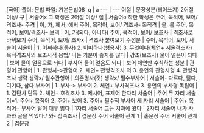 [국어]
폴더: 문법
파일: 기본문법08
​
 q  | a
--- | ---
어절					| 문장성분(띄어쓰기)
2어절 이상/ 구					| 서술어x 그 학생은
2어절 이상/ 절					| 서술어o 착한 학생은
주어, 목적어, 보어/ 격조사- 주격					| 이, 가, 께서, 에서
주어, 목적어, 보어/ ​격조사- 목적격					| 을, 를
주어, 목적어, 보어/ ​격조사- 보격					| 이, 가(되다, 아니다)
주어, 목적어, 보어/ ​보조사					| 격조사로 바꿔보기
주어, 목적어, 보어/ 조사x					| 격조사 붙여보기
주성분					| 주어, 목적어, 보어, 서술어
서술어					| 1. 어찌하다(동사) 2. 어떠하다(형용사) 3. 무엇이다(체언+ 서술격조사)
목적격조사의 보조사적 용법/ 나는 기분이 좋지를 않다					| 강조(보조사)
물이 얼음이 되다					| 보어
물이 얼음으로 되다					| 부사어
물이 얼음도 되다					| 보어
체언만 수식하는 성분					| 관형어
관형어					| 1. 관형사->관형어 2. 체언+ 관형격조사 의 3. 용언의 관형사형 4. 관형격조사 생략
생략x/ 필수관형어					| 의존명사(것)
생략x/ 필수부사어					| 서술어- 다르다, 닮다, 여기다, 삼다
부사어					| 1. 부사-> 부사어 2. 체언+ 부사격조사 3. 용언의 부사형
독립어					| 1. 감탄사 단독 2. 체언+ 호격조사 3. 제시어, 표제어
한자리 서술어					| 주어
두 자리 서술어=1. 주어+ 목적어 2. 주어+ 보어 3. 주어+ 필수적 부사어
세 자리 서술어					| 주어+ 목적어+ 부사어
달이 매우 밝다					| 1자리 서술어
그는 치과에 왔다					| 2자리 서술어
내가 사과와 귤을 먹었다./ 와- 접속조사					| 겹문장
주어 서술어 관계 1					| 홑문장
주어 서술어 관계 2					| 겹문장
